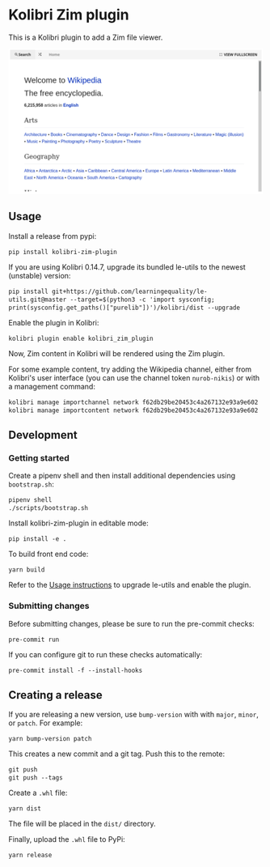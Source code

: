 # Kolibri Zim plugin

This is a Kolibri plugin to add a Zim file viewer.

![Kolibri Zim plugin showing Wikipedia](https://raw.githubusercontent.com/endlessm/kolibri-zim-plugin/v1.0.0/docs/images/wikipedia-index.png)

## Usage

Install a release from pypi:

    pip install kolibri-zim-plugin

If you are using Kolibri 0.14.7, upgrade its bundled le-utils to the newest (unstable) version:

    pip install git+https://github.com/learningequality/le-utils.git@master --target=$(python3 -c 'import sysconfig; print(sysconfig.get_paths()["purelib"])')/kolibri/dist --upgrade

Enable the plugin in Kolibri:

    kolibri plugin enable kolibri_zim_plugin

Now, Zim content in Kolibri will be rendered using the Zim plugin.

For some example content, try adding the Wikipedia channel, either from Kolibri's user interface (you can use the channel token `nurob-nikis`) or with a management command:

    kolibri manage importchannel network f62db29be20453c4a267132e93a9e602
    kolibri manage importcontent network f62db29be20453c4a267132e93a9e602

## Development

### Getting started

Create a pipenv shell and then install additional dependencies using `bootstrap.sh`:

    pipenv shell
    ./scripts/bootstrap.sh

Install kolibri-zim-plugin in editable mode:

    pip install -e .

To build front end code:

    yarn build

Refer to the [Usage instructions](#Usage) to upgrade le-utils and enable the plugin.

### Submitting changes

Before submitting changes, please be sure to run the pre-commit checks:

    pre-commit run

If you can configure git to run these checks automatically:

    pre-commit install -f --install-hooks

## Creating a release

If you are releasing a new version, use `bump-version` with with `major`, `minor`, or `patch`. For example:

    yarn bump-version patch

This creates a new commit and a git tag. Push this to the remote:

    git push
    git push --tags

Create a `.whl` file:

    yarn dist

The file will be placed in the `dist/` directory.

Finally, upload the `.whl` file to PyPi:

    yarn release
